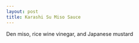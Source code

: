 ```yaml
---
layout: post
title: Karashi Su Miso Sauce
---
```


Den miso, rice wine vinegar, and Japanese mustard